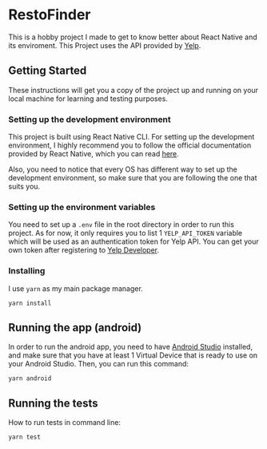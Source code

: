 # RestoFinder

This is a hobby project I made to get to know better about React Native and its enviroment. This Project
uses the API provided by [Yelp](https://yelp.com/developers).

## Getting Started

These instructions will get you a copy of the project up and running on your local machine for learning and testing purposes.

### Setting up the development environment

This project is built using React Native CLI. For setting up the development environment, I highly recommend you to follow the official documentation provided by React Native, which you can read [here](https://reactnative.dev/docs/environment-setup).

Also, you need to notice that every OS has different way to set up the development environment, so make sure that you are following the one that suits you.

### Setting up the environment variables

You need to set up a `.env` file in the root directory in order to run this project. As for now, it only requires you to list 1 `YELP_API_TOKEN` variable which will be used as an authentication token for Yelp API. You can get your own token after registering to [Yelp Developer](https://www.yelp.com/developers/v3/manage_app).

### Installing

I use `yarn` as my main package manager.

```
yarn install
```

## Running the app (android)

In order to run the android app, you need to have [Android Studio](https://developer.android.com/studio) installed, and make sure that you have at least 1 Virtual Device that is ready to use on your Android Studio. Then, you can run this command:

```
yarn android
```

## Running the tests

How to run tests in command line:

```
yarn test
```
